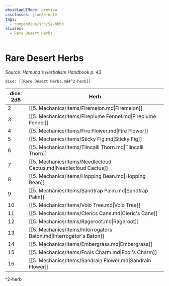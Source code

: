 ```yaml
---
obsidianUIMode: preview
cssclasses: json5e-note
tags:
  - compendium/src/5e/hhbh
aliases:
  - Rare Desert Herbs
---
```

# Rare Desert Herbs
*Source: Hamund's Herbalism Handbook p. 43* 

`dice: [[Rare Desert Herbs.md#^2-herb]]`

| dice: 2d8 | Herb |
|-----------|------|
| 2 | [[5. Mechanics/Items/Firemelon.md\|Firemelon]] |
| 3 | [[5. Mechanics/Items/Fireplume Fennel.md\|Fireplume Fennel]] |
| 4 | [[5. Mechanics/Items/Fire Flower.md\|Fire Flower]] |
| 5 | [[5. Mechanics/Items/Sticky Fig.md\|Sticky Fig]] |
| 6 | [[5. Mechanics/Items/Tlincalli Thorn.md\|Tlincalli Thorn]] |
| 7 | [[5. Mechanics/Items/Needlecloud Cactus.md\|Needlecloud Cactus]] |
| 8 | [[5. Mechanics/Items/Hopping Bean.md\|Hopping Bean]] |
| 9 | [[5. Mechanics/Items/Sandtrap Palm.md\|Sandtrap Palm]] |
| 10 | [[5. Mechanics/Items/Volo Tree.md\|Volo Tree]] |
| 11 | [[5. Mechanics/Items/Clerics Cane.md\|Cleric's Cane]] |
| 12 | [[5. Mechanics/Items/Rageroot.md\|Rageroot]] |
| 13 | [[5. Mechanics/Items/Interrogators Baton.md\|Interrogator's Baton]] |
| 14 | [[5. Mechanics/Items/Embergrass.md\|Embergrass]] |
| 15 | [[5. Mechanics/Items/Fools Charm.md\|Fool's Charm]] |
| 16 | [[5. Mechanics/Items/Sandrain Flower.md\|Sandrain Flower]] |
^2-herb
